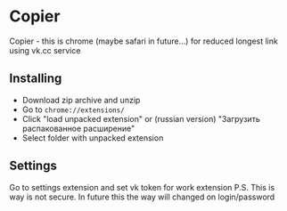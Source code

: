 # Copier
Copier - this is chrome (maybe safari in future...) for reduced longest link using vk.cc service
## Installing
* Download zip archive and unzip
* Go to `chrome://extensions/`
* Click "load unpacked extension" or (russian version) "Загрузить распакованное расширение"
* Select folder with unpacked extension
## Settings
Go to settings extension and set vk token for work extension
P.S. This is way is not secure. In future this the way will changed on login/password
